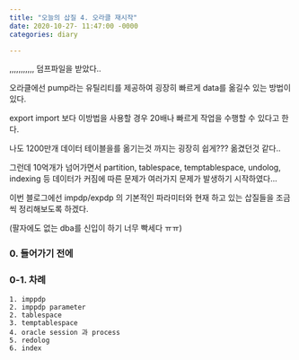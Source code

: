 ```yaml
---
title: "오늘의 삽질 4. 오라클 재시작"
date: 2020-10-27- 11:47:00 -0000
categories: diary

---
```


,,,,,,,,,,, 덤프파일을 받았다.. 

오라클에선 pump라는 유틸리티를 제공하여 굉장히 빠르게 data를 옮길수 있는 방법이 있다. 

export import 보다 이방법을 사용할 경우 20배나 빠르게 작업을 수행할 수 있다고 한다.

나도 1200만개 데이터 테이블을를 옮기는것 까지는 굉장히 쉽게??? 옮겼던것 같다..

그런데 10억개가 넘어가면서 partition, tablespace, temptablespace, undolog, indexing 등 데이터가 커짐에 따른 문제가 여러가지 문제가 발생하기 시작하였다...

이번 블로그에선 impdp/expdp 의 기본적인 파라미터와 현재 하고 있는 삽질들을 조금씩 정리해보도록 하겠다.

(팔자에도 없는 dba를 신입이 하기 너무 빡세다 ㅠㅠ)



### 0. 들어가기 전에
### 0-1. 차례
    1. imppdp 
    2. imppdp parameter
    2. tablespace
    3. temptablespace
    4. oracle session 과 process
    5. redolog
    6. index
    
 